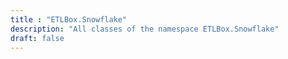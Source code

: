 ```yaml
---
title : "ETLBox.Snowflake"
description: "All classes of the namespace ETLBox.Snowflake"
draft: false
---
```

